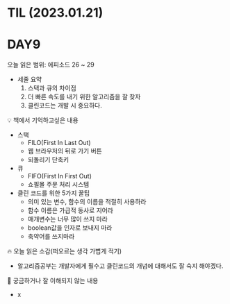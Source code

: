 # TIL (2023.01.21)

# DAY9

오늘 읽은 범위: 에피소드 26 ~ 29

- 세줄 요약
    1. 스택과 큐의 차이점
    2. 더 빠른 속도를 내기 위한 알고리즘을 잘 찾자
    3. 클린코드는 개발 시 중요하다.

<aside>
💡 책에서 기억하고싶은 내용

</aside>

- 스택
    - FILO(First In Last Out)
    - 웹 브라우저의 뒤로 가기 버튼
    - 되돌리기 단축키
- 큐
    - FIFO(First In First Out)
    - 쇼필몰 주문 처리 시스템
- 클린 코드를 위한 5가지 꿀팁
    - 의미 있는 변수, 함수의 이름을 적절히 사용하라
    - 함수 이름은 가급적 동사로 지어라
    - 매개변수는 너무 많이 쓰지 마라
    - boolean값을 인자로 보내지 마라
    - 축약어를 쓰지마라

<aside>
🔥 오늘 읽은 소감(떠오르는 생각 가볍게 적기)

</aside>

- 알고리즘공부는 개발자에게 필수고 클린코드의 개념에 대해서도 잘 숙지 해야겠다.

<aside>
🤔 궁금하거나 잘 이해되지 않는 내용

</aside>

- x
